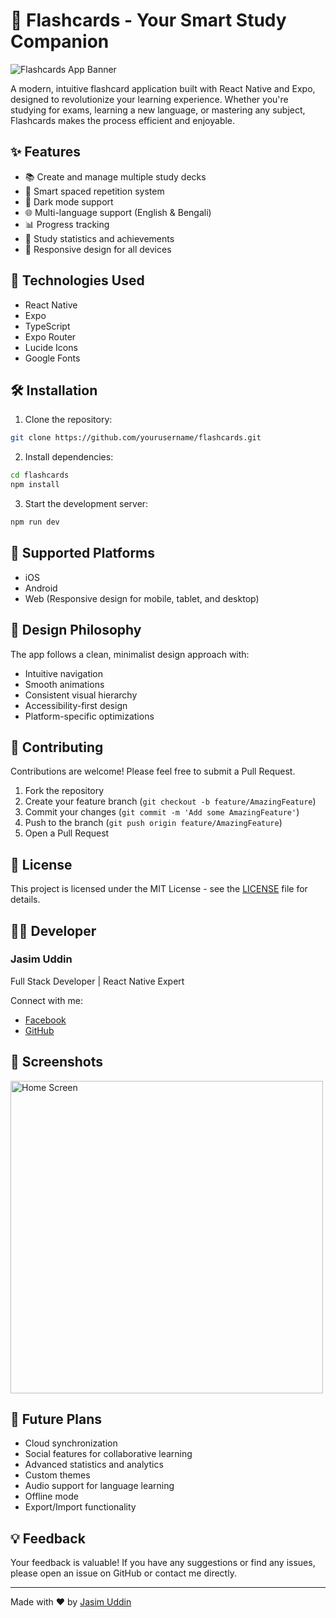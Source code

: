 # 📱 Flashcards - Your Smart Study Companion

![Flashcards App Banner](https://i.postimg.cc/dtypWBWr/image.png400&fit=crop)

A modern, intuitive flashcard application built with React Native and Expo, designed to revolutionize your learning experience. Whether you're studying for exams, learning a new language, or mastering any subject, Flashcards makes the process efficient and enjoyable.

## ✨ Features

- 📚 Create and manage multiple study decks
- 🔄 Smart spaced repetition system
- 🌙 Dark mode support
- 🌐 Multi-language support (English & Bengali)
- 📊 Progress tracking
- 🎯 Study statistics and achievements
- 📱 Responsive design for all devices

## 🚀 Technologies Used

- React Native
- Expo
- TypeScript
- Expo Router
- Lucide Icons
- Google Fonts

## 🛠️ Installation

1. Clone the repository:
```bash
git clone https://github.com/yourusername/flashcards.git
```

2. Install dependencies:
```bash
cd flashcards
npm install
```

3. Start the development server:
```bash
npm run dev
```

## 📱 Supported Platforms

- iOS
- Android
- Web (Responsive design for mobile, tablet, and desktop)

## 🎨 Design Philosophy

The app follows a clean, minimalist design approach with:
- Intuitive navigation
- Smooth animations
- Consistent visual hierarchy
- Accessibility-first design
- Platform-specific optimizations

## 🤝 Contributing

Contributions are welcome! Please feel free to submit a Pull Request.

1. Fork the repository
2. Create your feature branch (`git checkout -b feature/AmazingFeature`)
3. Commit your changes (`git commit -m 'Add some AmazingFeature'`)
4. Push to the branch (`git push origin feature/AmazingFeature`)
5. Open a Pull Request

## 📝 License

This project is licensed under the MIT License - see the [LICENSE](LICENSE) file for details.

## 👨‍💻 Developer

### Jasim Uddin
Full Stack Developer | React Native Expert

Connect with me:
- [Facebook](https://www.facebook.com/jasimuddinevan)
- [GitHub](https://github.com/jasimuddinevan)

## 📸 Screenshots

<div style="display: flex; gap: 20px; flex-wrap: wrap;">
  <img src="https://i.postimg.cc/qvZKzsTD/image.png" alt="Home Screen" width="500"/>
  
</div>

## 🌟 Future Plans

- Cloud synchronization
- Social features for collaborative learning
- Advanced statistics and analytics
- Custom themes
- Audio support for language learning
- Offline mode
- Export/Import functionality

## 💡 Feedback

Your feedback is valuable! If you have any suggestions or find any issues, please open an issue on GitHub or contact me directly.

---

Made with ❤️ by [Jasim Uddin](https://www.facebook.com/jasimuddinevan)
